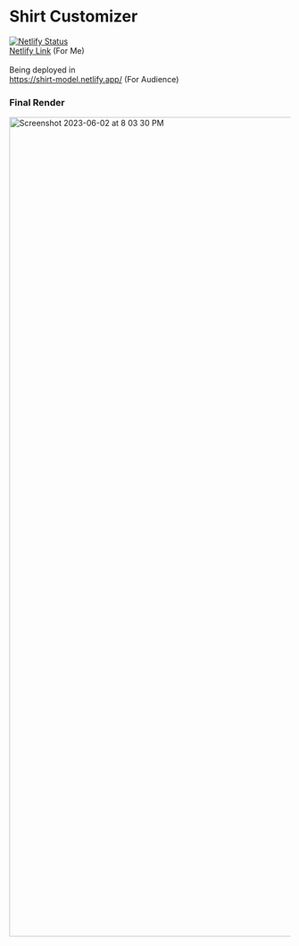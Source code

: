 # Shirt Customizer
[![Netlify Status](https://api.netlify.com/api/v1/badges/93139545-1cb3-41be-8923-bdef9e3f27b9/deploy-status)](https://app.netlify.com/sites/shirt-model/deploys)
<br/>
[Netlify Link](https://app.netlify.com/sites/shirt-model/deploys) (For Me)
<br/><br/>
Being deployed in <br/>
https://shirt-model.netlify.app/ (For Audience)
### Final Render
<img width="1465" alt="Screenshot 2023-06-02 at 8 03 30 PM" src="https://github.com/Aravindhsiva/shirt-model/assets/27508461/60912bc1-dff4-4d97-b329-ae8ad99152d6">
